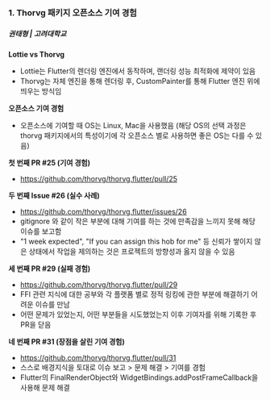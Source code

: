 ### 1. Thorvg 패키지 오픈소스 기여 경험
##### 권태형 | 고려대학교

**Lottie vs Thorvg**
- Lottie는 Flutter의 렌더링 엔진에서 동작하며, 랜더링 성능 최적화에 제약이 있음
- Thorvg는 자체 엔진을 통해 렌더링 후, CustomPainter를 통해 Flutter 엔진 위에 띄우는 방식임

**오픈소스 기여 경험**
- 오픈소스에 기여할 때 OS는 Linux, Mac을 사용했음 (해당 OS의 선택 과정은 thorvg 패키지에서의 특성이기에 각 오픈소스 별로 사용하면 좋은 OS는 다를 수 있음)

**첫 번째 PR #25 (기여 경험)**
- https://github.com/thorvg/thorvg.flutter/pull/25


**두 번째 Issue #26 (실수 사례)**
- https://github.com/thorvg/thorvg.flutter/issues/26
- gitignore 와 같이 작은 부분에 대해 기여를 하는 것에 만족감을 느끼지 못해 해당 이슈를 보고함
- "1 week expected", "If you can assign this hob for me" 등 신뢰가 쌓이지 않은 상태에서 작업을 제의하는 것은 프로젝트의 방향성과 옳지 않을 수 있음

**세 번째 PR #29 (실패 경험)**
- https://github.com/thorvg/thorvg.flutter/pull/29
- FFI 관련 지식에 대한 공부와 각 플랫폼 별로 정적 링킹에 관한 부분에 해결하기 어려운 이슈를 만남
- 어떤 문제가 있었는지, 어떤 부분들을 시도했었는지 이후 기여자를 위해 기록한 후 PR을 닫음

**네 번째 PR #31 (장점을 살린 기여 경험)**
- https://github.com/thorvg/thorvg.flutter/pull/31
- 스스로 배경지식을 토대로 이슈 보고 > 문제 해결 > 기여를 경험
- Flutter의 FinalRenderObject와 WidgetBindings.addPostFrameCallback을 사용해 문제 해결
